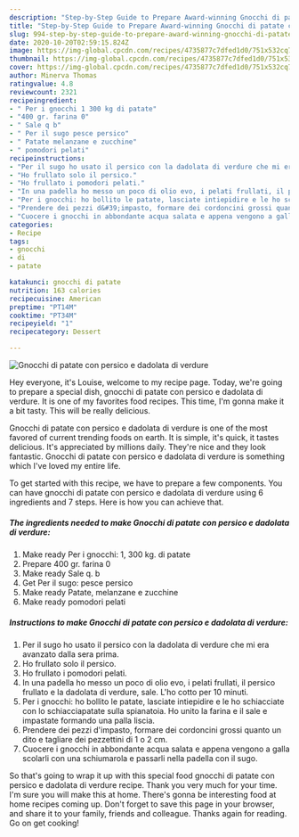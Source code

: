 ```yaml
---
description: "Step-by-Step Guide to Prepare Award-winning Gnocchi di patate con persico e dadolata di verdure"
title: "Step-by-Step Guide to Prepare Award-winning Gnocchi di patate con persico e dadolata di verdure"
slug: 994-step-by-step-guide-to-prepare-award-winning-gnocchi-di-patate-con-persico-e-dadolata-di-verdure
date: 2020-10-20T02:59:15.824Z
image: https://img-global.cpcdn.com/recipes/4735877c7dfed1d0/751x532cq70/gnocchi-di-patate-con-persico-e-dadolata-di-verdure-recipe-main-photo.jpg
thumbnail: https://img-global.cpcdn.com/recipes/4735877c7dfed1d0/751x532cq70/gnocchi-di-patate-con-persico-e-dadolata-di-verdure-recipe-main-photo.jpg
cover: https://img-global.cpcdn.com/recipes/4735877c7dfed1d0/751x532cq70/gnocchi-di-patate-con-persico-e-dadolata-di-verdure-recipe-main-photo.jpg
author: Minerva Thomas
ratingvalue: 4.8
reviewcount: 2321
recipeingredient:
- " Per i gnocchi 1 300 kg di patate"
- "400 gr. farina 0"
- " Sale q b"
- " Per il sugo pesce persico"
- " Patate melanzane e zucchine"
- " pomodori pelati"
recipeinstructions:
- "Per il sugo ho usato il persico con la dadolata di verdure che mi era avanzato dalla sera prima."
- "Ho frullato solo il persico."
- "Ho frullato i pomodori pelati."
- "In una padella ho messo un poco di olio evo, i pelati frullati, il persico frullato e la dadolata di verdure, sale. L&#39;ho cotto per 10 minuti."
- "Per i gnocchi: ho bollito le patate, lasciate intiepidire e le ho schiacciate con lo schiacciapatate sulla spianatoia. Ho unito la farina e il sale e impastate formando una palla liscia."
- "Prendere dei pezzi d&#39;impasto, formare dei cordoncini grossi quanto un dito e tagliare dei pezzettini di 1 o 2 cm."
- "Cuocere i gnocchi in abbondante acqua salata e appena vengono a galla scolarli con una schiumarola e passarli nella padella con il sugo."
categories:
- Recipe
tags:
- gnocchi
- di
- patate

katakunci: gnocchi di patate 
nutrition: 163 calories
recipecuisine: American
preptime: "PT14M"
cooktime: "PT34M"
recipeyield: "1"
recipecategory: Dessert

---
```



![Gnocchi di patate con persico e dadolata di verdure](https://img-global.cpcdn.com/recipes/4735877c7dfed1d0/751x532cq70/gnocchi-di-patate-con-persico-e-dadolata-di-verdure-recipe-main-photo.jpg)

Hey everyone, it's Louise, welcome to my recipe page. Today, we're going to prepare a special dish, gnocchi di patate con persico e dadolata di verdure. It is one of my favorites food recipes. This time, I'm gonna make it a bit tasty. This will be really delicious.

Gnocchi di patate con persico e dadolata di verdure is one of the most favored of current trending foods on earth. It is simple, it's quick, it tastes delicious. It's appreciated by millions daily. They're nice and they look fantastic. Gnocchi di patate con persico e dadolata di verdure is something which I've loved my entire life.




To get started with this recipe, we have to prepare a few components. You can have gnocchi di patate con persico e dadolata di verdure using 6 ingredients and 7 steps. Here is how you can achieve that.

<!--inarticleads1-->

##### The ingredients needed to make Gnocchi di patate con persico e dadolata di verdure:

1. Make ready  Per i gnocchi: 1, 300 kg. di patate
1. Prepare 400 gr. farina 0
1. Make ready  Sale q. b
1. Get  Per il sugo: pesce persico
1. Make ready  Patate, melanzane e zucchine
1. Make ready  pomodori pelati




<!--inarticleads2-->

##### Instructions to make Gnocchi di patate con persico e dadolata di verdure:

1. Per il sugo ho usato il persico con la dadolata di verdure che mi era avanzato dalla sera prima.
1. Ho frullato solo il persico.
1. Ho frullato i pomodori pelati.
1. In una padella ho messo un poco di olio evo, i pelati frullati, il persico frullato e la dadolata di verdure, sale. L&#39;ho cotto per 10 minuti.
1. Per i gnocchi: ho bollito le patate, lasciate intiepidire e le ho schiacciate con lo schiacciapatate sulla spianatoia. Ho unito la farina e il sale e impastate formando una palla liscia.
1. Prendere dei pezzi d&#39;impasto, formare dei cordoncini grossi quanto un dito e tagliare dei pezzettini di 1 o 2 cm.
1. Cuocere i gnocchi in abbondante acqua salata e appena vengono a galla scolarli con una schiumarola e passarli nella padella con il sugo.




So that's going to wrap it up with this special food gnocchi di patate con persico e dadolata di verdure recipe. Thank you very much for your time. I'm sure you will make this at home. There's gonna be interesting food at home recipes coming up. Don't forget to save this page in your browser, and share it to your family, friends and colleague. Thanks again for reading. Go on get cooking!

